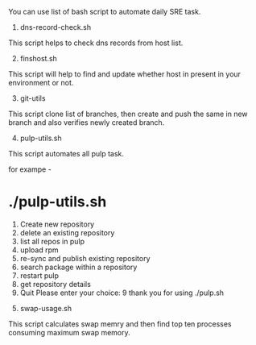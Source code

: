 You can use list of bash script to automate daily SRE task.

1. dns-record-check.sh

This script helps to check dns records from host list.

2. finshost.sh 

This script will help to find and update whether host in present in your environment or not.

3. git-utils

This script clone list of branches, then create and push the same in new branch and also verifies newly created branch.

4. pulp-utils.sh

This script automates all pulp task.

for exampe - 

# ./pulp-utils.sh

1) Create new repository
2) delete an existing repository
3) list all repos in pulp
4) upload rpm
5) re-sync and publish existing repository
6) search package within a repository
7) restart pulp
8) get repository details
9) Quit
Please enter your choice: 9
thank you for using ./pulp.sh

5. swap-usage.sh

This script calculates swap memry and then find top ten processes consuming maximum swap memory.


